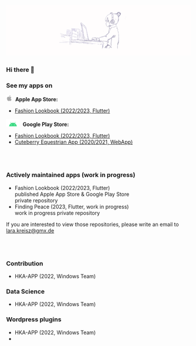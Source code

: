 ![Lara Kreisz Header](https://github.com/larakreisz/larakreisz/blob/main/20230423_155044_0000.png)
---------

### Hi there 👋

### See my apps on

<div><img src="https://github.com/larakreisz/larakreisz/blob/main/Apple_symbol.png" width="auto" height="17"/>&nbsp; <b>Apple App Store: </b></div>
<div>
   <ul>
    <li><a href="https://apps.apple.com/de/app/fashion-lookbook/id6444239032">Fashion Lookbook (2022/2023, Flutter)</a></li>
   <!-- <li><a href="https://apps.apple.com/us/app/cuteberry-reitsport-app/id1569893338">Cuteberry Equestrian App (2020/2021, WebApp)</a></li> -->
  </ul> 
</div>

<div><img src="https://github.com/larakreisz/larakreisz/blob/main/Android_symbol.png" width="auto" height="20"/>&nbsp;  <b>Google Play Store: </b></div>
<div>
   <ul>
    <li><a href="https://apps.apple.com/de/app/fashion-lookbook/id6444239032">Fashion Lookbook (2022/2023, Flutter)</a></li>
    <li><a href="https://play.google.com/store/apps/details?id=com.cuteberryde.myapp">Cuteberry Equestrian App (2020/2021, WebApp)</a></li>
  </ul> 
</div>
<div><br><br></div>

### Actively maintained apps (work in progress)

<div>
   <ul>
    <li>Fashion Lookbook (2022/2023, Flutter) <br>published Apple App Store & Google Play Store <br> private repository</li>
    <li>Finding Peace (2023, Flutter, work in progress) <br> work in progress private repository<br></li>
  </ul> 
</div>

If you are interested to view those repositories, please write an email to lara.kreisz@gmx.de

<div><br><br></div>

### Contribution
+ HKA-APP (2022, Windows Team)

### Data Science
+ HKA-APP (2022, Windows Team)

### Wordpress plugins
+ HKA-APP (2022, Windows Team)
+ 



<!--
**larakreisz/larakreisz** is a ✨ _special_ ✨ repository because its `README.md` (this file) appears on your GitHub profile.

Here are some ideas to get you started:

🤖
🍎

- 🔭 I’m currently working on ...
- 🌱 I’m currently learning ...
- 👯 I’m looking to collaborate on ...
- 🤔 I’m looking for help with ...
- 💬 Ask me about ...
- 📫 How to reach me: ...
- 😄 Pronouns: ...
- ⚡ Fun fact: ...
-->
